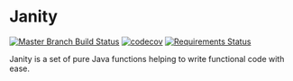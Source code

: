 # Janity
[![Master Branch Build Status](https://travis-ci.com/etolmach/janity.svg?branch=master)](https://travis-ci.com/etolmach/janity/builds) 
[![codecov](https://codecov.io/gh/etolmach/janity/branch/master/graph/badge.svg)](https://codecov.io/gh/janity/pojo-mapper)
[![Requirements Status](https://requires.io/github/etolmach/janity/requirements.svg?branch=master)](https://requires.io/github/etolmach/janity/requirements/?branch=master)

Janity is a set of pure Java functions helping to write functional code with ease.
